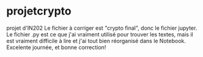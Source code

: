 # projetcrypto
projet d'IN202
Le fichier à corriger est "crypto final", donc le fichier jupyter.
Le fichier .py est ce que j'ai vraiment utilisé pour trouver les textes, mais il est vraiment difficile à lire et j'ai tout bien réorganisé dans le Notebook.
Excelente journée, et bonne correction!
